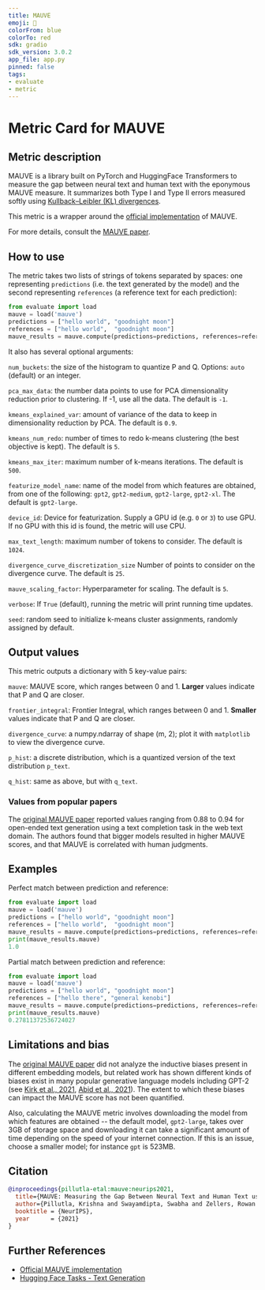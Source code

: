 ```yaml
---
title: MAUVE
emoji: 🤗 
colorFrom: blue
colorTo: red
sdk: gradio
sdk_version: 3.0.2
app_file: app.py
pinned: false
tags:
- evaluate
- metric
---
```


# Metric Card for MAUVE

## Metric description

MAUVE is a library built on PyTorch and HuggingFace Transformers to measure the gap between neural text and human text with the eponymous MAUVE measure. It summarizes both Type I and Type II errors measured softly using [Kullback–Leibler (KL) divergences](https://en.wikipedia.org/wiki/Kullback%E2%80%93Leibler_divergence).

This metric is a wrapper around the [official implementation](https://github.com/krishnap25/mauve) of MAUVE.

For more details, consult the [MAUVE paper](https://arxiv.org/abs/2102.01454).


## How to use 

The metric takes two lists of strings of tokens separated by spaces: one representing `predictions` (i.e. the text generated by the model) and the second representing `references` (a reference text for each prediction):

```python
from evaluate import load
mauve = load('mauve')
predictions = ["hello world", "goodnight moon"]
references = ["hello world",  "goodnight moon"]
mauve_results = mauve.compute(predictions=predictions, references=references) 
```

It also has several optional arguments:

`num_buckets`: the size of the histogram to quantize P and Q. Options: `auto` (default) or an integer.

`pca_max_data`: the number data points to use for PCA dimensionality reduction prior to clustering. If -1, use all the data. The default is `-1`.

`kmeans_explained_var`: amount of variance of the data to keep in dimensionality reduction by PCA. The default is `0.9`.

`kmeans_num_redo`: number of times to redo k-means clustering (the best objective is kept). The default is `5`.

`kmeans_max_iter`: maximum number of k-means iterations. The default is `500`.

`featurize_model_name`: name of the model from which features are obtained, from one of the following: `gpt2`, `gpt2-medium`, `gpt2-large`, `gpt2-xl`. The default is `gpt2-large`.

`device_id`: Device for featurization. Supply a GPU id (e.g. `0` or `3`) to use GPU. If no GPU with this id is found, the metric will use CPU.

`max_text_length`: maximum number of tokens to consider. The default is `1024`.

`divergence_curve_discretization_size` Number of points to consider on the divergence curve. The default is `25`.

`mauve_scaling_factor`: Hyperparameter for scaling. The default is `5`.

`verbose`: If `True` (default), running the metric will print running time updates.

`seed`: random seed to initialize k-means cluster assignments, randomly assigned by default.
    


## Output values

This metric outputs a dictionary with 5 key-value pairs:

`mauve`: MAUVE score, which ranges between 0 and 1. **Larger** values indicate that P and Q are closer.

`frontier_integral`: Frontier Integral, which ranges between 0 and 1. **Smaller** values indicate that P and Q are closer.

`divergence_curve`: a numpy.ndarray of shape (m, 2); plot it with `matplotlib` to view the divergence curve.

`p_hist`: a discrete distribution, which is a quantized version of the text distribution `p_text`.
 
`q_hist`: same as above, but with `q_text`.


### Values from popular papers

The [original MAUVE paper](https://arxiv.org/abs/2102.01454) reported values ranging from 0.88 to 0.94 for open-ended text generation using a text completion task in the web text domain. The authors found that bigger models resulted in higher MAUVE scores, and that MAUVE is correlated with human judgments.


## Examples 

Perfect match between prediction and reference:

```python
from evaluate import load
mauve = load('mauve')
predictions = ["hello world", "goodnight moon"]
references = ["hello world",  "goodnight moon"]
mauve_results = mauve.compute(predictions=predictions, references=references) 
print(mauve_results.mauve)
1.0
```

Partial match between prediction and reference:

```python
from evaluate import load
mauve = load('mauve')
predictions = ["hello world", "goodnight moon"]
references = ["hello there", "general kenobi"]
mauve_results = mauve.compute(predictions=predictions, references=references) 
print(mauve_results.mauve)
0.27811372536724027
```

## Limitations and bias

The [original MAUVE paper](https://arxiv.org/abs/2102.01454) did not analyze the inductive biases present in different embedding models, but related work has shown different kinds of biases exist in many popular generative language models including GPT-2 (see [Kirk et al., 2021](https://arxiv.org/pdf/2102.04130.pdf), [Abid et al., 2021](https://arxiv.org/abs/2101.05783)). The extent to which these biases can impact the MAUVE score has not been quantified.

Also, calculating the MAUVE metric involves downloading the model from which features are obtained -- the default model, `gpt2-large`, takes over 3GB of storage space and downloading it can take a significant amount of time depending on the speed of your internet connection. If this is an issue, choose a smaller model; for instance `gpt` is 523MB.


## Citation

```bibtex
@inproceedings{pillutla-etal:mauve:neurips2021,
  title={MAUVE: Measuring the Gap Between Neural Text and Human Text using Divergence Frontiers},
  author={Pillutla, Krishna and Swayamdipta, Swabha and Zellers, Rowan and Thickstun, John and Welleck, Sean and Choi, Yejin and Harchaoui, Zaid},
  booktitle = {NeurIPS},
  year      = {2021}
}
```

## Further References 
- [Official MAUVE implementation](https://github.com/krishnap25/mauve)
- [Hugging Face Tasks - Text Generation](https://huggingface.co/tasks/text-generation)
